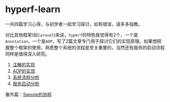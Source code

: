 # hyperf-learn

一共四篇学习心得，与初学者一起学习探讨，如有错误，请多多指教。

对比其他框架(如`laravel`)来说，`hyperf`的特色我觉得有2个，一个是`Annotation`，一个是`AOP`，写了2篇文章专门用于探讨它们的实现原理。如果想把握整个框架的使用，熟悉整个系统的流程是至关重要的，当然还有服务的启动流程同样是值得深入研究。

1. [注解的实现](./注解的实现.md)
2. [AOP的实现](./AOP的实现.md)
3. [系统流程分析](./系统流程分析.md)
4. [服务启动分析](./服务启动分析.md)

番外篇：[Swoole的协程](./Swoole的协程.md)

